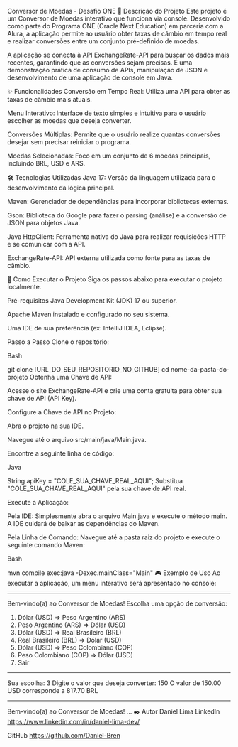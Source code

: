 Conversor de Moedas - Desafio ONE
📖 Descrição do Projeto
Este projeto é um Conversor de Moedas interativo que funciona via console. Desenvolvido como parte do Programa ONE (Oracle Next Education) em parceria com a Alura, a aplicação permite ao usuário obter taxas de câmbio em tempo real e realizar conversões entre um conjunto pré-definido de moedas.

A aplicação se conecta à API ExchangeRate-API para buscar os dados mais recentes, garantindo que as conversões sejam precisas. É uma demonstração prática de consumo de APIs, manipulação de JSON e desenvolvimento de uma aplicação de console em Java.

✨ Funcionalidades
Conversão em Tempo Real: Utiliza uma API para obter as taxas de câmbio mais atuais.

Menu Interativo: Interface de texto simples e intuitiva para o usuário escolher as moedas que deseja converter.

Conversões Múltiplas: Permite que o usuário realize quantas conversões desejar sem precisar reiniciar o programa.

Moedas Selecionadas: Foco em um conjunto de 6 moedas principais, incluindo BRL, USD e ARS.

🛠️ Tecnologias Utilizadas
Java 17: Versão da linguagem utilizada para o desenvolvimento da lógica principal.

Maven: Gerenciador de dependências para incorporar bibliotecas externas.

Gson: Biblioteca do Google para fazer o parsing (análise) e a conversão de JSON para objetos Java.

Java HttpClient: Ferramenta nativa do Java para realizar requisições HTTP e se comunicar com a API.

ExchangeRate-API: API externa utilizada como fonte para as taxas de câmbio.

🚀 Como Executar o Projeto
Siga os passos abaixo para executar o projeto localmente.

Pré-requisitos
Java Development Kit (JDK) 17 ou superior.

Apache Maven instalado e configurado no seu sistema.

Uma IDE de sua preferência (ex: IntelliJ IDEA, Eclipse).

Passo a Passo
Clone o repositório:

Bash

git clone [URL_DO_SEU_REPOSITORIO_NO_GITHUB]
cd nome-da-pasta-do-projeto
Obtenha uma Chave de API:

Acesse o site ExchangeRate-API e crie uma conta gratuita para obter sua chave de API (API Key).

Configure a Chave de API no Projeto:

Abra o projeto na sua IDE.

Navegue até o arquivo src/main/java/Main.java.

Encontre a seguinte linha de código:

Java

String apiKey = "COLE_SUA_CHAVE_REAL_AQUI";
Substitua "COLE_SUA_CHAVE_REAL_AQUI" pela sua chave de API real.

Execute a Aplicação:

Pela IDE: Simplesmente abra o arquivo Main.java e execute o método main. A IDE cuidará de baixar as dependências do Maven.

Pela Linha de Comando: Navegue até a pasta raiz do projeto e execute o seguinte comando Maven:

Bash

mvn compile exec:java -Dexec.mainClass="Main"
🎮 Exemplo de Uso
Ao executar a aplicação, um menu interativo será apresentado no console:

*************************************************
Bem-vindo(a) ao Conversor de Moedas!
Escolha uma opção de conversão:
1) Dólar (USD) => Peso Argentino (ARS)
2) Peso Argentino (ARS) => Dólar (USD)
3) Dólar (USD) => Real Brasileiro (BRL)
4) Real Brasileiro (BRL) => Dólar (USD)
5) Dólar (USD) => Peso Colombiano (COP)
6) Peso Colombiano (COP) => Dólar (USD)
7) Sair
*************************************************
Sua escolha: 3
Digite o valor que deseja converter: 150
O valor de 150.00 USD corresponde a 817.70 BRL

*************************************************
Bem-vindo(a) ao Conversor de Moedas!
...
✒️ Autor
Daniel Lima
LinkedIn
https://www.linkedin.com/in/daniel-lima-dev/

GitHub
https://github.com/Daniel-Bren
